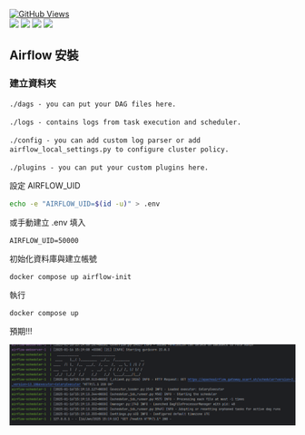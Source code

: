 <a href='https://github.com/dl-jack-123/CAED'><img alt='GitHub Views' src='https://views.whatilearened.today/views/github/dl-jack-123/CAED.svg'> <br> 
[![](https://img.shields.io/badge/Project-Apache_Airflow-blue.svg?style=plastic)](https://github.com/dl-jack-123/CAED) 
[![](https://img.shields.io/badge/Project-Docker-blue.svg?style=plastic)](https://github.com/dl-jack-123/CAED) 
[![](https://img.shields.io/badge/Project-Crawler-blue.svg?style=plastic)](https://github.com/dl-jack-123/CAED) 
[![](https://img.shields.io/badge/Language-Python_3.12.0-blue.svg?style=plastic)](https://www.python.org/) <br>


## Airflow 安裝

### 建立資料夾
```text
./dags - you can put your DAG files here.

./logs - contains logs from task execution and scheduler.

./config - you can add custom log parser or add airflow_local_settings.py to configure cluster policy.

./plugins - you can put your custom plugins here.
```
設定 AIRFLOW_UID 
```bash
echo -e "AIRFLOW_UID=$(id -u)" > .env
```
或手動建立 .env 填入
```text
AIRFLOW_UID=50000
```

初始化資料庫與建立帳號
```text
docker compose up airflow-init
```

執行

```text
docker compose up
```

預期!!!

![img.png](img.png)